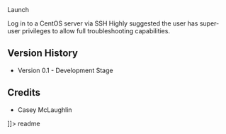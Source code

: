<snippet>
  <content><![CDATA[
# ${1:Project: A.V.A}
Project: Ava (Artificial Visual Assistant) for Linux Based Systems.
This project is an attempt at a UI that will troubleshoot, suggest, and perform corrections for issues you might find in a standard CentOS System commonly equipped with WHM/cPanel.

## Launch
Log in to a CentOS server via SSH
Highly suggested the user has super-user privileges to allow full troubleshooting capabilities.

## Version History
- Version 0.1 - Development Stage

## Credits
- Casey McLaughlin

]]></content>
  <tabTrigger>readme</tabTrigger>
</snippet>